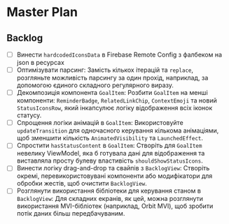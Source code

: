 # Master Plan

## Backlog

- [ ] Винести `hardcodedIconsData` в Firebase Remote Config з фалбеком на json в ресурсах
- [ ] Оптимізувати парсинг: Замість кількох ітерацій та `replace`, розгляньте можливість парсингу за один прохід, наприклад, за допомогою єдиного складного регулярного виразу.
- [ ] Декомпозиція компонента `GoalItem`: Розбити `GoalItem` на менші компоненти: `ReminderBadge`, `RelatedLinkChip`, `ContextEmoji` та новий `StatusIconsRow`, який інкапсулює логіку відображення всіх іконок статусу.
- [ ] Спрощення логіки анімацій в `GoalItem`: Використовуйте `updateTransition` для одночасного керування кількома анімаціями, щоб зменшити кількість `AnimatedVisibility` та `LaunchedEffect`.
- [ ] Спростити `hasStatusContent` в `GoalItem`: Створіть для `GoalItem` невелику ViewModel, яка б готувала дані для відображення та виставляла просту булеву властивість `shouldShowStatusIcons`.
- [ ] Винести логіку drag-and-drop та свайпів з `BacklogView`: Створіть окремі, перевикористовувані компоненти або модифікатори для обробки жестів, щоб очистити `BacklogView`.
- [ ] Розглянути використання бібліотеки для керування станом в `BacklogView`: Для складних екранів, як цей, можна розглянути використання MVI-бібліотек (наприклад, Orbit MVI), щоб зробити потік даних більш передбачуваним.
